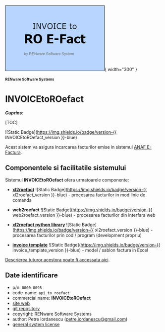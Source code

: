 ![api_to_roefact_logo](doc_src/pictures/api_to_roefact_logo.png){ width="300" }

<small>**RENware Software Systems**</small>



# INVOICEtoROefact

***Cuprins:***

[TOC]


![Static Badge](https://img.shields.io/badge/version-{{ INVOICEtoROefact_version }}-blue)

Acest sistem va asigura incarcarea facturilor emise in sistemul [ANAF E-Factura](https://www.anaf.ro/anaf/internet/ANAF/despre_anaf/strategii_anaf/proiecte_digitalizare/e.factura).



## Componentele si facilitatile sistemului

Sistemul **INVOICEtoROefact** ofera urmatoarele componente:

* __[xl2roefact](./xl2roefact/README.md)__ ![Static Badge](https://img.shields.io/badge/version-{{ xl2roefact_version }}-blue) - procesarea facturilor in mod linie de comanda

* __web2roefact__ ![Static Badge](https://img.shields.io/badge/version-{{ web2roefact_version }}-blue) - procesarea facturilor din interfara web  <!--#TODO link tbd -->

* __[xl2roefact python library](xl2roefact/doc/README_xl2roefact_library.md)__ ![Static Badge](https://img.shields.io/badge/version-{{ xl2roefact_version }}-blue) - procesarea facturilor prin cod / program (development propriu)

* __[invoice template](./excel_invoice_template/README.md)__ ![Static Badge](https://img.shields.io/badge/version-{{ invoice_template_version }}-blue) - model / sablon factura in Excel

[Descrierea tuturor acestora poate fi accessata aici](./doc_src/810-DSGN/810.05a-system_components.md).








## Date identificare

* p/n: `0000-0095`
* code-name: `api_to_roefact`
* commercial name: **INVOICEtoROefact**
* [site web](https://invoicetoroefact.renware.eu/)
* [git repository](https://github.com/petre-renware/api_to_roefact)
* copyright: RENware Software Systems
* author: Petre Iordanescu (petre.iordanescu@gmail.com)
* [general system license](./LICENSE.md "download")







